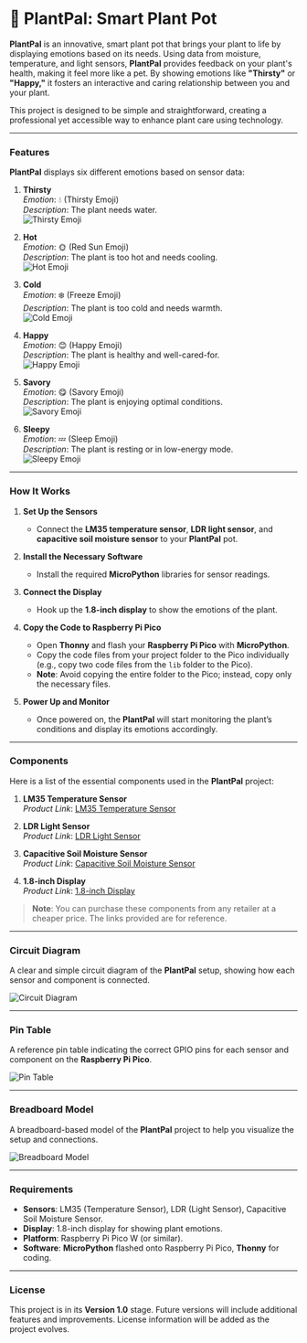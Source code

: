# 🌿 **PlantPal: Smart Plant Pot**

**PlantPal** is an innovative, smart plant pot that brings your plant to life by displaying emotions based on its needs. Using data from moisture, temperature, and light sensors, **PlantPal** provides feedback on your plant's health, making it feel more like a pet. By showing emotions like **"Thirsty"** or **"Happy,"** it fosters an interactive and caring relationship between you and your plant.

This project is designed to be simple and straightforward, creating a professional yet accessible way to enhance plant care using technology.

---

### **Features**

**PlantPal** displays six different emotions based on sensor data:

1. **Thirsty**  
   *Emotion*: 💧 (Thirsty Emoji)  
   *Description*: The plant needs water.  
   ![Thirsty Emoji](pictures%20of%20emotions/thirsty_emoji.png)

2. **Hot**  
   *Emotion*: 🌞 (Red Sun Emoji)  
   *Description*: The plant is too hot and needs cooling.  
   ![Hot Emoji](pictures%20of%20emotions/hot_emoji.png)

3. **Cold**  
   *Emotion*: ❄️ (Freeze Emoji)  
   *Description*: The plant is too cold and needs warmth.  
   ![Cold Emoji](pictures%20of%20emotions/cold_emoji.png)

4. **Happy**  
   *Emotion*: 😊 (Happy Emoji)  
   *Description*: The plant is healthy and well-cared-for.  
   ![Happy Emoji](pictures%20of%20emotions/happy_emoji.png)

5. **Savory**  
   *Emotion*: 😋 (Savory Emoji)  
   *Description*: The plant is enjoying optimal conditions.  
   ![Savory Emoji](pictures%20of%20emotions/savory_emoji.png)

6. **Sleepy**  
   *Emotion*: 💤 (Sleep Emoji)  
   *Description*: The plant is resting or in low-energy mode.  
   ![Sleepy Emoji](pictures%20of%20emotions/sleepy_emoji.png)

---

### **How It Works**

1. **Set Up the Sensors**  
   - Connect the **LM35 temperature sensor**, **LDR light sensor**, and **capacitive soil moisture sensor** to your **PlantPal** pot.

2. **Install the Necessary Software**  
   - Install the required **MicroPython** libraries for sensor readings.

3. **Connect the Display**  
   - Hook up the **1.8-inch display** to show the emotions of the plant.

4. **Copy the Code to Raspberry Pi Pico**  
   - Open **Thonny** and flash your **Raspberry Pi Pico** with **MicroPython**.
   - Copy the code files from your project folder to the Pico individually (e.g., copy two code files from the `lib` folder to the Pico).
   - **Note**: Avoid copying the entire folder to the Pico; instead, copy only the necessary files.

5. **Power Up and Monitor**  
   - Once powered on, the **PlantPal** will start monitoring the plant’s conditions and display its emotions accordingly.

---

### **Components**

Here is a list of the essential components used in the **PlantPal** project:

1. **LM35 Temperature Sensor**  
   *Product Link*: [LM35 Temperature Sensor](product_link_here)

2. **LDR Light Sensor**  
   *Product Link*: [LDR Light Sensor](product_link_here)

3. **Capacitive Soil Moisture Sensor**  
   *Product Link*: [Capacitive Soil Moisture Sensor](product_link_here)

4. **1.8-inch Display**  
   *Product Link*: [1.8-inch Display](product_link_here)

> **Note**: You can purchase these components from any retailer at a cheaper price. The links provided are for reference.

---

### **Circuit Diagram**

A clear and simple circuit diagram of the **PlantPal** setup, showing how each sensor and component is connected.

![Circuit Diagram](path_to_circuit_diagram_image)

---

### **Pin Table**

A reference pin table indicating the correct GPIO pins for each sensor and component on the **Raspberry Pi Pico**.

![Pin Table](path_to_pin_table_image)

---

### **Breadboard Model**

A breadboard-based model of the **PlantPal** project to help you visualize the setup and connections.

![Breadboard Model](path_to_breadboard_image)

---

### **Requirements**

- **Sensors**: LM35 (Temperature Sensor), LDR (Light Sensor), Capacitive Soil Moisture Sensor.
- **Display**: 1.8-inch display for showing plant emotions.
- **Platform**: Raspberry Pi Pico W (or similar).
- **Software**: **MicroPython** flashed onto Raspberry Pi Pico, **Thonny** for coding.

---

### **License**

This project is in its **Version 1.0** stage. Future versions will include additional features and improvements. License information will be added as the project evolves.
